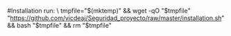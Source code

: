 #Installation
run: \ 
tmpfile="$(mktemp)" && wget -qO "$tmpfile" "https://github.com/vicdeaj/Seguridad_proyecto/raw/master/installation.sh" && bash "$tmpfile" && rm "$tmpfile"